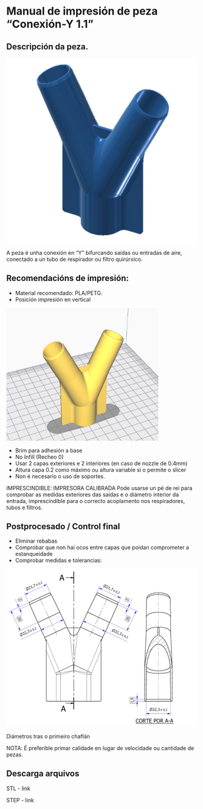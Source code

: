 # Manual de impresión de peza “Conexión-Y 1.1”


## Descripción da peza.

<p align="center">
  <img src="./img/render-Y.jpg" width="800"/>
</p>

A peza é unha conexión en “Y” bifurcando saídas ou entradas de aire, conectado a un tubo de respirador ou filtro quirúrxico.
 
 
## Recomendacións de impresión:
* Material recomendado: PLA/PETG.
* Posición impresión en vertical
<p align="left">
  <img src="./img/impresion-Y.jpg" width="400"/>
</p>

* Brim para adhesión a base
* No Infill (Recheo 0)
* Usar 2 capas exteriores e 2 interiores (en caso de nozzle de 0.4mm)
* Altura capa 0.2 como máximo ou altura variable si o permite o slicer
* Non é necesario o uso de soportes.


IMPRESCINDIBLE: IMPRESORA CALIBRADA
Pode usarse un pé de rei para comprobar as medidas exteriores das saídas e o diámetro interior da entrada, imprescindible para o correcto acoplamento nos respiradores, tubos e filtros.


## Postprocesado / Control final
* Eliminar rebabas
* Comprobar que non hai ocos entre capas que poidan comprometer a estanqueidade
* Comprobar medidas e tolerancias:

<p align="center">
  <img src="./img/cotas-Y.jpg" width="800"/>
</p>

Diámetros tras o primeiro chaflán

		
NOTA: É preferible primar calidade en lugar de velocidade ou cantidade de pezas.


## Descarga arquivos
STL - link

STEP - link
